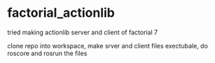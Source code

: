 # factorial_actionlib

tried making actionlib server and client of factorial 7

clone repo into workspace, make srver and client files exectubale, do roscore and rosrun the files

